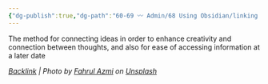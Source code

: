 ```yaml
---
{"dg-publish":true,"dg-path":"60-69 〰️ Admin/68 Using Obsidian/linking your thinking.md","permalink":"/60-69-admin/68-using-obsidian/linking-your-thinking/","noteIcon":"","created":"2023-07-25T16:26:44","updated":"2023-08-13T09:40:35.000-04:00"}
---
```




The method for connecting ideas in order to enhance creativity and connection between thoughts, and also for ease of accessing information at a later date




*[Backlink](https://unsplash.com/photos/BnWDqUCWQDU) | Photo by [Fahrul Azmi](https://unsplash.com/@fahrulazmi?utm_source=Obsidian%20Image%20Inserter%20Plugin&utm_medium=referral) on [Unsplash](https://unsplash.com/?utm_source=Obsidian%20Image%20Inserter%20Plugin&utm_medium=referral)*
